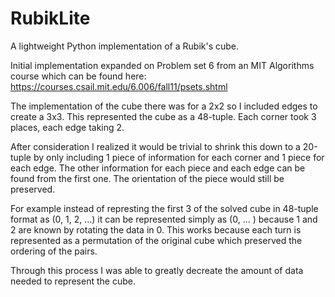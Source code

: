 # RubikLite
A lightweight Python implementation of a Rubik's cube. 

Initial implementation expanded on Problem set 6 from an MIT Algorithms course which can be found here:
https://courses.csail.mit.edu/6.006/fall11/psets.shtml

The implementation of the cube there was for a 2x2 so I included edges to create a 3x3. 
This represented the cube as a 48-tuple. Each corner took 3 places, each edge taking 2. 

After consideration I realized it would be trivial to shrink this down to a 20-tuple by only including 1 piece of information for each corner and 1 piece for each edge. The other information for each piece and each edge can be found from the first one. The orientation of the piece would still be preserved.

For example instead of represting the first 3 of the solved cube in 48-tuple format as (0, 1, 2, ...) it can be represented simply as (0, ... ) because 1 and 2 are known by rotating the data in 0. 
This works because each turn is represented as a permutation of the original cube which preserved the ordering of the pairs. 

Through this process I was able to greatly decreate the amount of data needed to represent the cube. 
